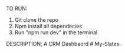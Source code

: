 TO RUN:

1. Git clone the repo
2. Npm install all dependecies
3. Run "npm run dev" in the terminal

DESCRIPTION;
A CRM Dashbaord
#   M y - S l a t e s  
 